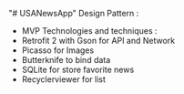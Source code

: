 "# USANewsApp" 
Design Pattern :
- MVP
Technologies and techniques :
- Retrofit 2 with Gson for API and Network
- Picasso for Images
- Butterknife to bind data
- SQLite for store favorite news
- Recyclerviewer for list

